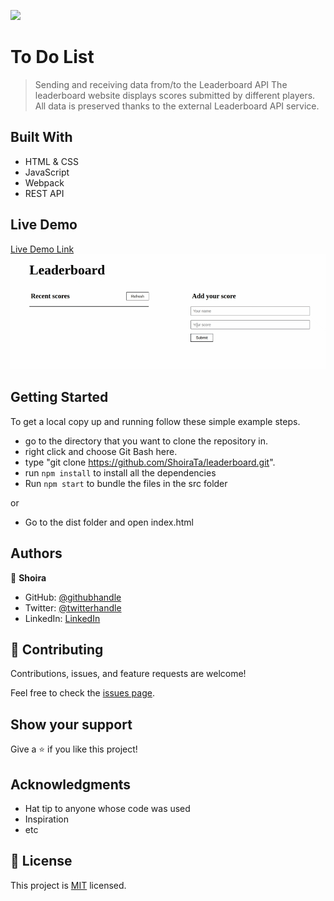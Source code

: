 ![](https://img.shields.io/badge/Microverse-blueviolet)

# To Do List

> Sending and receiving data from/to the Leaderboard API
> The leaderboard website displays scores submitted by different players. All data is preserved thanks to the external Leaderboard API service.

## Built With

- HTML & CSS
- JavaScript
- Webpack
- REST API

## Live Demo

[Live Demo Link](https://shoirata.github.io/leaderboard/)
![](demo.gif)

## Getting Started

To get a local copy up and running follow these simple example steps.

- go to the directory that you want to clone the repository in.
- right click and choose Git Bash here.
- type "git clone https://github.com/ShoiraTa/leaderboard.git".
- run `npm install` to install all the dependencies
- Run `npm start` to bundle the files in the src folder

or

- Go to the dist folder and open index.html

## Authors

👤 **Shoira**

- GitHub: [@githubhandle](linkedin.com/in/shoira-tashpulatova-bab4a7122)
- Twitter: [@twitterhandle](https://twitter.com/Shoira03)
- LinkedIn: [LinkedIn](https://www.linkedin.com/feed/)

## 🤝 Contributing

Contributions, issues, and feature requests are welcome!

Feel free to check the [issues page](../../issues/).

## Show your support

Give a ⭐️ if you like this project!

## Acknowledgments

- Hat tip to anyone whose code was used
- Inspiration
- etc

## 📝 License

This project is [MIT](./MIT.md) licensed.
